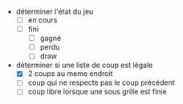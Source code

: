 - déterminer l'état du jeu
  - [ ] en cours
  - [ ] fini
    - [ ] gagné
    - [ ] perdu
    - [ ] draw
- déterminer si une liste de coup est légale
  - [x] 2 coups au meme endroit
  - [ ] coup qui ne respecte pas le coup précédent
  - [ ] coup libre lorsque une sous grille est finie

